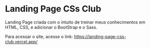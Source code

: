 # Landing Page CSs Club

Landing Page criada com o intuito de treinar meus conhecimentos em HTML, CSS, e adicionar o BootStrap e o Sass.

Para acessar o site, acesse o link: https://landing-page-css-club.vercel.app/

